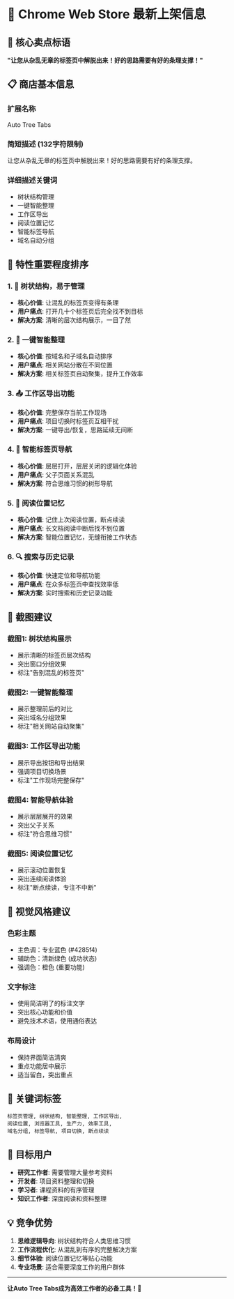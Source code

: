 # 🚀 Chrome Web Store 最新上架信息

## 🎯 **核心卖点标语**
**"让您从杂乱无章的标签页中解脱出来！好的思路需要有好的条理支撑！"**

## 📋 **商店基本信息**

### **扩展名称**
Auto Tree Tabs

### **简短描述** (132字符限制)
让您从杂乱无章的标签页中解脱出来！好的思路需要有好的条理支撑。

### **详细描述关键词**
- 树状结构管理
- 一键智能整理  
- 工作区导出
- 阅读位置记忆
- 智能标签导航
- 域名自动分组

## 🎯 **特性重要程度排序**

### **1. 🌳 树状结构，易于管理**
- **核心价值**: 让混乱的标签页变得有条理
- **用户痛点**: 打开几十个标签页后完全找不到目标
- **解决方案**: 清晰的层次结构展示，一目了然

### **2. 🎯 一键智能整理**  
- **核心价值**: 按域名和子域名自动排序
- **用户痛点**: 相关网站分散在不同位置
- **解决方案**: 相关标签页自动聚集，提升工作效率

### **3. 📤 工作区导出功能**
- **核心价值**: 完整保存当前工作现场
- **用户痛点**: 项目切换时标签页互相干扰
- **解决方案**: 一键导出/恢复，思路延续无间断

### **4. 🚀 智能标签页导航**
- **核心价值**: 层层打开，层层关闭的逻辑化体验
- **用户痛点**: 父子页面关系混乱
- **解决方案**: 符合思维习惯的树形导航

### **5. 📍 阅读位置记忆**
- **核心价值**: 记住上次阅读位置，断点续读
- **用户痛点**: 长文档阅读中断后找不到位置
- **解决方案**: 智能位置记忆，无缝衔接工作状态

### **6. 🔍 搜索与历史记录**
- **核心价值**: 快速定位和导航功能
- **用户痛点**: 在众多标签页中查找效率低
- **解决方案**: 实时搜索和历史记录功能

## 📸 **截图建议**

### **截图1: 树状结构展示** 
- 展示清晰的标签页层次结构
- 突出窗口分组效果
- 标注"告别混乱的标签页"

### **截图2: 一键智能整理**
- 展示整理前后的对比
- 突出域名分组效果  
- 标注"相关网站自动聚集"

### **截图3: 工作区导出功能**
- 展示导出按钮和导出结果
- 强调项目切换场景
- 标注"工作现场完整保存"

### **截图4: 智能导航体验**
- 展示层层展开的效果
- 突出父子关系
- 标注"符合思维习惯"

### **截图5: 阅读位置记忆**
- 展示滚动位置恢复
- 突出连续阅读体验
- 标注"断点续读，专注不中断"

## 🎨 **视觉风格建议**

### **色彩主题**
- 主色调：专业蓝色 (#4285f4)
- 辅助色：清新绿色 (成功状态)
- 强调色：橙色 (重要功能)

### **文字标注**
- 使用简洁明了的标注文字
- 突出核心功能和价值
- 避免技术术语，使用通俗表达

### **布局设计**
- 保持界面简洁清爽
- 重点功能居中展示
- 适当留白，突出重点

## 🔑 **关键词标签**
```
标签页管理, 树状结构, 智能整理, 工作区导出, 
阅读位置, 浏览器工具, 生产力, 效率工具,
域名分组, 标签导航, 项目切换, 断点续读
```

## 🎯 **目标用户**
- **研究工作者**: 需要管理大量参考资料
- **开发者**: 项目资料整理和切换
- **学习者**: 课程资料的有序管理  
- **知识工作者**: 深度阅读和资料整理

## 💡 **竞争优势**
1. **思维逻辑导向**: 树状结构符合人类思维习惯
2. **工作流程优化**: 从混乱到有序的完整解决方案
3. **细节体验**: 阅读位置记忆等贴心功能
4. **专业场景**: 适合需要深度工作的用户群体

---

**让Auto Tree Tabs成为高效工作者的必备工具！🚀**
